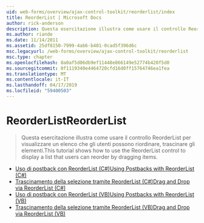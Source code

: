 ```yaml
---
uid: web-forms/overview/ajax-control-toolkit/reorderlist/index
title: ReorderList | Microsoft Docs
author: rick-anderson
description: Questa esercitazione illustra come usare il controllo ReorderList per visualizzare un elenco che gli utenti possono riordinare, trascinare gli elementi.
ms.author: riande
ms.date: 11/14/2011
ms.assetid: 25df8150-7999-4ab6-b401-0cad5f396d6c
msc.legacyurl: /web-forms/overview/ajax-control-toolkit/reorderlist
msc.type: chapter
ms.openlocfilehash: 8a0af5d06db9ef11448e866149e52774b420f5d0
ms.sourcegitcommit: 0f1119340e4464720cfd16d0ff15764746ea1fea
ms.translationtype: MT
ms.contentlocale: it-IT
ms.lasthandoff: 04/17/2019
ms.locfileid: "59400503"
---
```

# <a name="reorderlist"></a><span data-ttu-id="22ade-103">ReorderList</span><span class="sxs-lookup"><span data-stu-id="22ade-103">ReorderList</span></span>

> <span data-ttu-id="22ade-104">Questa esercitazione illustra come usare il controllo ReorderList per visualizzare un elenco che gli utenti possono riordinare, trascinare gli elementi.</span><span class="sxs-lookup"><span data-stu-id="22ade-104">This tutorial shows how to use the ReorderList control to display a list that users can reorder by dragging items.</span></span>


- [<span data-ttu-id="22ade-105">Uso di postback con ReorderList (C#)</span><span class="sxs-lookup"><span data-stu-id="22ade-105">Using Postbacks with ReorderList (C#)</span></span>](using-postbacks-with-reorderlist-cs.md)
- [<span data-ttu-id="22ade-106">Trascinamento della selezione tramite ReorderList (C#)</span><span class="sxs-lookup"><span data-stu-id="22ade-106">Drag and Drop via ReorderList (C#)</span></span>](drag-and-drop-via-reorderlist-cs.md)
- [<span data-ttu-id="22ade-107">Uso di postback con ReorderList (VB)</span><span class="sxs-lookup"><span data-stu-id="22ade-107">Using Postbacks with ReorderList (VB)</span></span>](using-postbacks-with-reorderlist-vb.md)
- [<span data-ttu-id="22ade-108">Trascinamento della selezione tramite ReorderList (VB)</span><span class="sxs-lookup"><span data-stu-id="22ade-108">Drag and Drop via ReorderList (VB)</span></span>](drag-and-drop-via-reorderlist-vb.md)
